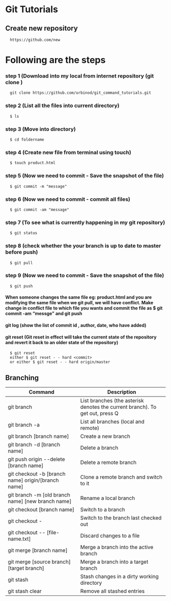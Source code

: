 # Git Tutorials

## Create new repository

```http
  https://github.com/new
```

# Following are the steps

### step 1 (Download into my local from internet repository (git clone <url>)

```http
  git clone https://github.com/urbinod/git_command_tutorials.git

```

### step 2 (List all the files into current directory)

```http
  $ ls
```

### step 3 (Move into directory)

```http
  $ cd foldername
```

### step 4 (Create new file from terminal using touch)

```http
  $ touch product.html
```

### step 5 (Now we need to commit - Save the snapshot of the file)

```http
  $ git commit -m "message"
```

### step 6 (Now we need to commit - commit all files)

```http
  $ git commit -am "message"
```

### step 7 (To see what is currently happening in my git repository)

```http
  $ git status
```

### step 8 (check whether the your branch is up to date to master before push)

```http
  $ git pull
```

### step 9 (Now we need to commit - Save the snapshot of the file)

```http
  $ git push
```

#### When someone changes the same file eg: product.html and you are modifying the same file when we git pull, we will have conflict. Make change in conflict file to which file you wants and commit the file as $ git commit -am “messge” and git push

#### git log (show the list of commit id , author, date, who have added)

#### git reset (Git reset in effect will take the current state of the repository and revert it back to an older state of the repository)

```http
  $ git reset
  either $ git reset - - hard <commit>
  or either $ git reset - - hard origin/master
```

## Branching

| Command                                            | Description                                                                  |
| -------------------------------------------------- | ---------------------------------------------------------------------------- |
| git branch                                         | List branches (the asterisk denotes the current branch). To get out, press Q |
| git branch -a                                      | List all branches (local and remote)                                         |
| git branch [branch name]                           | Create a new branch                                                          |
| git branch -d [branch name]                        | Delete a branch                                                              |
| git push origin --delete [branch name]             | Delete a remote branch                                                       |
| git checkout -b [branch name] origin/[branch name] | Clone a remote branch and switch to it                                       |
| git branch -m [old branch name] [new branch name]  | Rename a local branch                                                        |
| git checkout [branch name]                         | Switch to a branch                                                           |
| git checkout -                                     | Switch to the branch last checked out                                        |
| git checkout -- [file-name.txt]                    | Discard changes to a file                                                    |
| git merge [branch name]                            | Merge a branch into the active branch                                        |
| git merge [source branch] [target branch]          | Merge a branch into a target branch                                          |
| git stash                                          | Stash changes in a dirty working directory                                   |
| git stash clear                                    | Remove all stashed entries                                                   |
